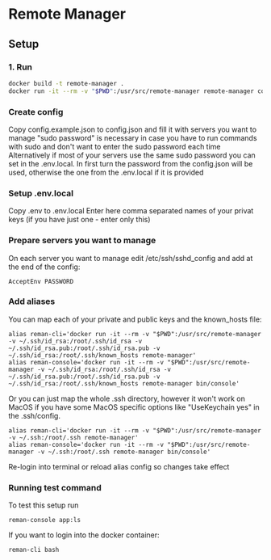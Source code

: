 # Remote Manager

## Setup

### 1. Run
```bash
docker build -t remote-manager .
docker run -it --rm -v "$PWD":/usr/src/remote-manager remote-manager composer install
```

### Create config

Copy config.example.json to config.json and fill it with servers you want to manage
"sudo password" is necessary in case you have to run commands with sudo and don't want to enter the sudo password each time
Alternatively if most of your servers use the same sudo password you can set in the .env.local.
In first turn the password from the config.json will be used, otherwise the one from the .env.local if it is provided 

### Setup .env.local
Copy .env to .env.local
Enter here comma separated names of your privat keys (if you have just one - enter only this)

### Prepare servers you want to manage
On each server you want to manage edit /etc/ssh/sshd_config and add at the end of the config:
```
AcceptEnv PASSWORD
```

### Add aliases
You can map each of your private and public keys and the known_hosts file:
```
alias reman-cli='docker run -it --rm -v "$PWD":/usr/src/remote-manager -v ~/.ssh/id_rsa:/root/.ssh/id_rsa -v ~/.ssh/id_rsa.pub:/root/.ssh/id_rsa.pub -v ~/.ssh/id_rsa:/root/.ssh/known_hosts remote-manager'
alias reman-console='docker run -it --rm -v "$PWD":/usr/src/remote-manager -v ~/.ssh/id_rsa:/root/.ssh/id_rsa -v ~/.ssh/id_rsa.pub:/root/.ssh/id_rsa.pub -v ~/.ssh/id_rsa:/root/.ssh/known_hosts remote-manager bin/console'
```

Or you can just map the whole .ssh directory, however it won't work on MacOS if you have some MacOS specific options like "UseKeychain yes" in the .ssh/config. 
```
alias reman-cli='docker run -it --rm -v "$PWD":/usr/src/remote-manager -v ~/.ssh:/root/.ssh remote-manager'
alias reman-console='docker run -it --rm -v "$PWD":/usr/src/remote-manager -v ~/.ssh:/root/.ssh remote-manager bin/console'
```

Re-login into terminal or reload alias config so changes take effect

### Running test command

To test this setup run
```
reman-console app:ls
```

If you want to login into the docker container:
```
reman-cli bash
```
